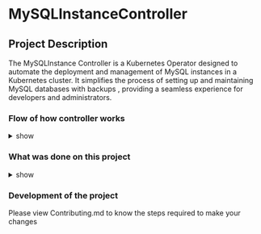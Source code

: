 # MySQLInstanceController

## Project Description

The MySQLInstance Controller is a Kubernetes Operator designed to automate the deployment and management of MySQL instances in a Kubernetes cluster. It simplifies the process of setting up and maintaining MySQL databases with backups , providing a seamless experience for developers and administrators. 

### Flow of how controller works

<details><summary>show</summary>
<p>

```bash
- Custom Resource Definition (CRD):
The project defines a new custom resource named MySQLInstance. This custom resource allows users to specify the configuration details of their MySQL instances, such as version, storage requirements, and backup preferences.

- Reconciliation Logic:
The core of the Operator is the reconciliation loop, which continuously ensures that the actual state of the system matches the desired state defined in the MySQLInstance custom resource's spec. In each iteration, the Operator compares the current state of the resources with the desired state and takes corrective actions as needed.

- StatefulSet Creation:
When a new MySQLInstance custom resource is created, the Operator generates a StatefulSet manifest based on the specifications provided in the resource's spec. The StatefulSet defines the MySQL pods and their persistent storage.

- Service Creation:
The Operator creates a Service to expose the MySQL pods within the Kubernetes cluster. The Service allows other applications to interact with the MySQL database using the appropriate endpoint and port.

- Secrets Management:
For secure communication with MySQL pods, the Operator creates and manages Kubernetes Secrets containing credentials, such as the MySQL root password. These Secrets are used by the MySQL pods for authentication.

- Backup Scheduler:
The MySQLInstance custom resource allows users to specify whether backups are required for their MySQL instances. If backups are enabled, the Operator sets up a backup schedule using Kubernetes CronJobs.

- Backup Logic:
When the backup schedule is triggered, the Operator orchestrates the backup process for the MySQL instances. It interacts with the MySQL pods, using the credentials from the Secrets, and performs a backup using either mysqldump or a custom backup tool.
```

</p>
</details>

### What was done on this project

<details><summary>show</summary>
<p>

```bash

- Custom Resource Definition:
A new CRD named MySQLInstance was defined to represent MySQL instances and their configuration, including backup preferences.

- Operator Implementation:
The Operator implementation includes the main reconciliation loop to manage the MySQLInstance resources and create the associated resources (StatefulSet, Service, Secrets, and CronJobs) based on the provided specifications.

- Backup and Secrets Management:
The Operator was designed to interact with MySQL instances and manage backup jobs using Kubernetes CronJobs. It also created and managed Kubernetes Secrets for credentials.

- RBAC and Permissions:
Appropriate RBAC permissions were added to the Operator to ensure it has the required access to manage the necessary resources.
```
</p>
</details>

### Development of the project

Please view Contributing.md to know the steps required to make your changes